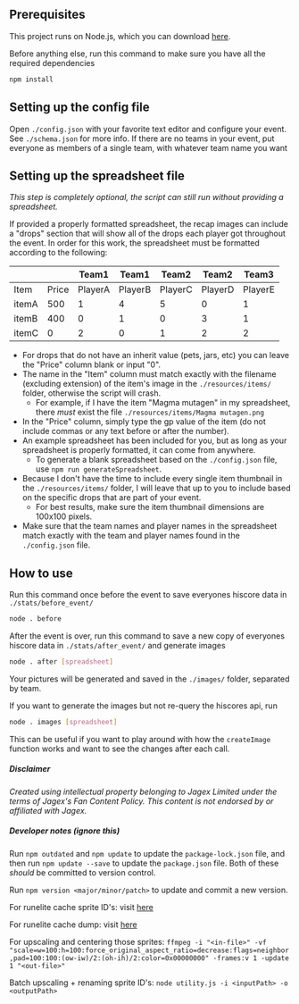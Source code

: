 ## Prerequisites

This project runs on Node.js, which you can download [here](https://nodejs.org/en). 

Before anything else, run this command to make sure you have all the required dependencies

```bash
npm install
```

## Setting up the config file

Open `./config.json` with your favorite text editor and configure your event. See `./schema.json` for more info. If there are no teams in your event, put everyone as members of a single team, with whatever team name you want

## Setting up the spreadsheet file

*This step is completely optional, the script can still run without providing a spreadsheet.*

If provided a properly formatted spreadsheet, the recap images can include a "drops" section that will show all of the drops each player got throughout the event. In order for this work, the spreadsheet must be formatted according to the following:
   
|       |       | Team1   | Team1   | Team2   | Team2   | Team3   |
| ----- | ----- | ------- | ------- | ------- | ------- | ------- |
| Item  | Price | PlayerA | PlayerB | PlayerC | PlayerD | PlayerE |
| itemA | 500   | 1       | 4       | 5       | 0       | 1       |
| itemB | 400   | 0       | 1       | 0       | 3       | 1       |
| itemC | 0     | 2       | 0       | 1       | 2       | 2       |

- For drops that do not have an inherit value (pets, jars, etc) you can leave the "Price" column blank or input "0".
- The name in the "Item" column must match exactly with the filename (excluding extension) of the item's image in the `./resources/items/` folder, otherwise the script will crash.
  - For example, if I have the item "Magma mutagen" in my spreadsheet, there *must* exist the file `./resources/items/Magma mutagen.png`
- In the "Price" column, simply type the gp value of the item (do not include commas or any text before or after the number).
- An example spreadsheet has been included for you, but as long as your spreadsheet is properly formatted, it can come from anywhere. 
  - To generate a blank spreadsheet based on the `./config.json` file, use `npm run generateSpreadsheet`.
- Because I don't have the time to include every single item thumbnail in the `./resources/items/` folder, I will leave that up to you to include based on the specific drops that are part of your event.
  - For best results, make sure the item thumbnail dimensions are 100x100 pixels.
- Make sure that the team names and player names in the spreadsheet match exactly with the team and player names found in the `./config.json` file.

## How to use

Run this command once before the event to save everyones hiscore data in `./stats/before_event/`

```bash
node . before
```

After the event is over, run this command to save a new copy of everyones hiscore data in `./stats/after_event/` and generate images

```bash
node . after [spreadsheet]
```

Your pictures will be generated and saved in the `./images/` folder, separated by team.

If you want to generate the images but not re-query the hiscores api, run

```bash
node . images [spreadsheet]
```

This can be useful if you want to play around with how the `createImage` function works and want to see the changes after each call.

##### Disclaimer

*Created using intellectual property belonging to Jagex Limited under the terms of Jagex's Fan Content Policy. This content is not endorsed by or affiliated with Jagex.*

##### Developer notes (ignore this)

Run `npm outdated` and `npm update` to update the `package-lock.json` file, and then run `npm update --save` to update the `package.json` file. Both of these *should* be committed to version control.

Run `npm version <major/minor/patch>` to update and commit a new version.

For runelite cache sprite ID's: visit [here](https://github.com/runelite/runelite/blob/master/runelite-api/src/main/java/net/runelite/api/SpriteID.java)

For runelite cache dump: visit [here](https://github.com/abextm/osrs-cache/releases)

For upscaling and centering those sprites: `ffmpeg -i "<in-file>" -vf "scale=w=100:h=100:force_original_aspect_ratio=decrease:flags=neighbor,pad=100:100:(ow-iw)/2:(oh-ih)/2:color=0x00000000" -frames:v 1 -update 1 "<out-file>"`

Batch upscaling + renaming sprite ID's: `node utility.js -i <inputPath> -o <outputPath>`